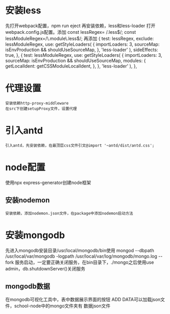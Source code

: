 # 安装less
  先打开webpack配置，npm run eject
  再安装依赖，less和less-loader
  打开webpack.config.js配置。添加
  const lessRegex= /\.less$/;
  const lessModuleRegex=/\.module\.less$/;
  再添加
  {
    test: lessRegex,
    exclude: lessModuleRegex,
    use: getStyleLoaders(
        {
          importLoaders: 3,
          sourceMap: isEnvProduction && shouldUseSourceMap,
        },
        'less-loader'
    ),
    sideEffects: true,
  },
  {
    test: lessModuleRegex,
    use: getStyleLoaders(
        {
          importLoaders: 3,
          sourceMap: isEnvProduction && shouldUseSourceMap,
          modules: {
            getLocalIdent: getCSSModuleLocalIdent,
          },
        },
        'less-loader'
    ),
  },
  # 代理设置
    安装依赖http-proxy-middleware
    在src下创建setupProxy文件，设置代理
  # 引入antd
    引入antd，先安装依赖，在最顶层css文件引文@import '~antd/dist/antd.css';

# node配置
  使用npx express-generator创建node框架
  ## 安装nodemon
    安装依赖，添加nodemon.json文件，在package中添加nodemon启动方法
# 安装mongodb
  先进入mongodb安装目录/usr/local/mongodb/bin使用
  mongod --dbpath /usr/local/var/mongodb -logpath /usr/local/var/log/mongodb/mongo.log --fork
  服务启动，一定要正确关闭服务，在bin目录下，./mongo之后使用use admin，db.shutdownServer()关闭服务
  ## mongodb数据
  在mongodb可视化工具中，表中数据展示界面的按钮 ADD DATA可以加载json文件，school-node中的mongo文件夹有 数据json文件